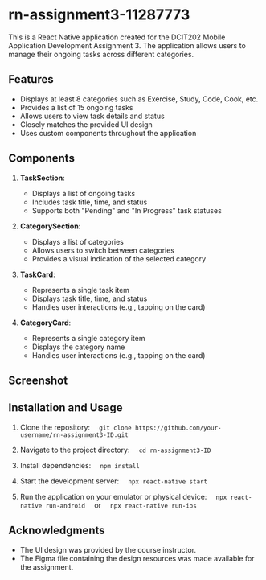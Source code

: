 # rn-assignment3-11287773

This is a React Native application created for the DCIT202 Mobile Application Development Assignment 3. The application allows users to manage their ongoing tasks across different categories.

## Features

- Displays at least 8 categories such as Exercise, Study, Code, Cook, etc.
- Provides a list of 15 ongoing tasks
- Allows users to view task details and status
- Closely matches the provided UI design
- Uses custom components throughout the application

## Components

1. **TaskSection**:
   - Displays a list of ongoing tasks
   - Includes task title, time, and status
   - Supports both "Pending" and "In Progress" task statuses

2. **CategorySection**:
   - Displays a list of categories
   - Allows users to switch between categories
   - Provides a visual indication of the selected category

3. **TaskCard**:
   - Represents a single task item
   - Displays task title, time, and status
   - Handles user interactions (e.g., tapping on the card)

4. **CategoryCard**:
   - Represents a single category item
   - Displays the category name
   - Handles user interactions (e.g., tapping on the card)

## Screenshot


## Installation and Usage

1. Clone the repository:   ```   git clone https://github.com/your-username/rn-assignment3-ID.git   ```

2. Navigate to the project directory:   ```   cd rn-assignment3-ID   ```

3. Install dependencies:   ```   npm install   ```

4. Start the development server:   ```   npx react-native start   ```

5. Run the application on your emulator or physical device:   ```   npx react-native run-android   ```   or   ```   npx react-native run-ios   ```

## Acknowledgments

- The UI design was provided by the course instructor.
- The Figma file containing the design resources was made available for the assignment.

